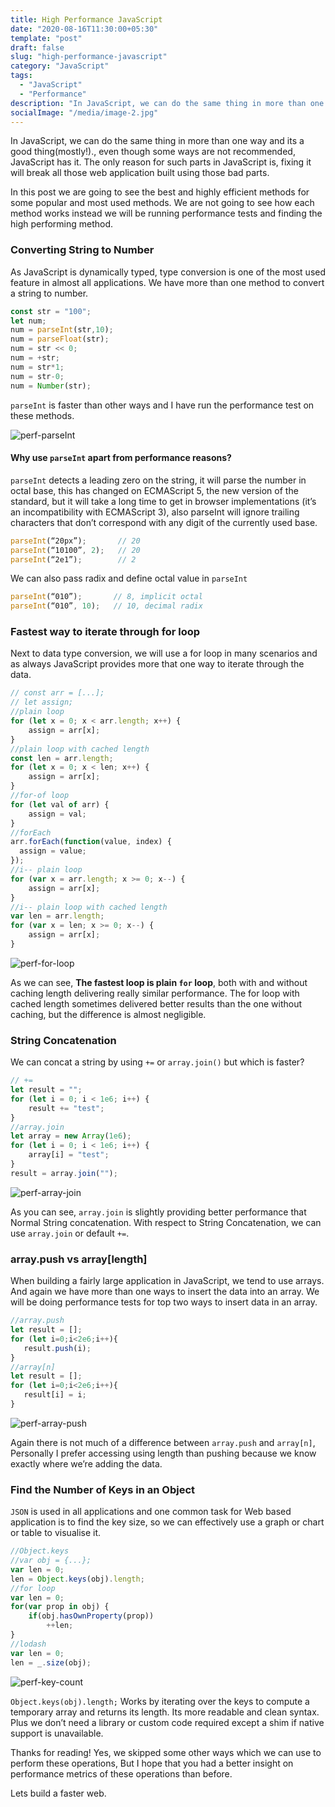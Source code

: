 ```yaml
---
title: High Performance JavaScript
date: "2020-08-16T11:30:00+05:30"
template: "post"
draft: false
slug: "high-performance-javascript"
category: "JavaScript"
tags:
  - "JavaScript"
  - "Performance"
description: "In JavaScript, we can do the same thing in more than one way and its a good thing(mostly!)., even though some ways are not recommended, JavaScript has it. The only reason for such parts in JavaScript is, fixing it will break all those web application built using those bad parts."
socialImage: "/media/image-2.jpg"
---
```

In JavaScript, we can do the same thing in more than one way and its a good thing(mostly!)., even though some ways are not recommended, JavaScript has it. The only reason for such parts in JavaScript is, fixing it will break all those web application built using those bad parts.


In this post we are going to see the best and highly efficient methods for some popular and most used methods. We are not going to see how each method works instead we will be running performance tests and finding the high performing method.


### Converting String to Number
As JavaScript is dynamically typed, type conversion is one of the most used feature in almost all applications. We have more than one method to convert a string to number.

```js
const str = "100";
let num;
num = parseInt(str,10);    
num = parseFloat(str);
num = str << 0;
num = +str;
num = str*1; 
num = str-0;
num = Number(str);
```

`parseInt` is faster than other ways and I have run the performance test on these methods.

![perf-parseInt](https://res.cloudinary.com/practice-cdn/image/upload/v1597994095/blog/2020/08/string-to-int.png)

#### Why use `parseInt` apart from performance reasons?

`parseInt` detects a leading zero on the string, it will parse the number in octal base, this has changed on ECMAScript 5, the new version of the standard, but it will take a long time to get in browser implementations (it’s an incompatibility with ECMAScript 3), also parseInt will ignore trailing characters that don’t correspond with any digit of the currently used base.

```js
parseInt(“20px”);       // 20
parseInt(“10100”, 2);   // 20
parseInt(“2e1”);        // 2
```

We can also pass radix and define octal value in `parseInt`
```js
parseInt(“010”);       // 8, implicit octal
parseInt(“010”, 10);   // 10, decimal radix
```

### Fastest way to iterate through for loop
Next to data type conversion, we will use a for loop in many scenarios and as always JavaScript provides more that one way to iterate through the data.

```js
// const arr = [...];
// let assign;
//plain loop
for (let x = 0; x < arr.length; x++) {
    assign = arr[x];
}
//plain loop with cached length
const len = arr.length;
for (let x = 0; x < len; x++) {
    assign = arr[x];
}
//for-of loop 
for (let val of arr) {
    assign = val;
}
//forEach
arr.forEach(function(value, index) {
  assign = value;
});
//i-- plain loop
for (var x = arr.length; x >= 0; x--) {
    assign = arr[x];
}
//i-- plain loop with cached length
var len = arr.length;
for (var x = len; x >= 0; x--) {
    assign = arr[x];
}
```

![perf-for-loop](https://res.cloudinary.com/practice-cdn/image/upload/v1597998264/blog/2020/08/perf-for-loop.png)

As we can see, **The fastest loop is plain `for` loop**, both with and without caching length delivering really similar performance. The for loop with cached length sometimes delivered better results than the one without caching, but the difference is almost negligible.

### String Concatenation 
We can concat a string by using `+=` or `array.join()` but which is faster?

```js
// +=
let result = "";
for (let i = 0; i < 1e6; i++) {
    result += "test";
}
//array.join
let array = new Array(1e6);
for (let i = 0; i < 1e6; i++) {
    array[i] = "test";
}
result = array.join("");
```

![perf-array-join](https://res.cloudinary.com/practice-cdn/image/upload/v1597998827/blog/2020/08/perf-array-join.png)

As you can see, `array.join` is slightly providing better performance that Normal String concatenation. With respect to String Concatenation, we can use `array.join` or default `+=`. 

### array.push vs array[length]
When building a fairly large application in JavaScript, we tend to use arrays. And again we have more than one ways to insert the data into an array. We will be doing performance tests for top two ways to insert data in an array.
```js
//array.push
let result = [];
for (let i=0;i<2e6;i++){
   result.push(i);
}
//array[n]
let result = [];
for (let i=0;i<2e6;i++){
   result[i] = i;
}
```

![perf-array-push](https://res.cloudinary.com/practice-cdn/image/upload/v1597999718/blog/2020/08/perf-array-push_rkch74.png)

Again there is not much of a difference between  `array.push` and `array[n]`, Personally I prefer accessing using length than pushing because we know exactly where we’re adding the data.

### Find the Number of Keys in an Object
`JSON` is used in all applications and one common task for Web based application is to find the key size, so we can effectively use a graph or chart or table to visualise it.
```js
//Object.keys
//var obj = {...};
var len = 0;
len = Object.keys(obj).length;
//for loop
var len = 0;
for(var prop in obj) {
    if(obj.hasOwnProperty(prop))
        ++len;
}
//lodash
var len = 0;
len = _.size(obj);
```

![perf-key-count](https://res.cloudinary.com/practice-cdn/image/upload/v1597995245/blog/2020/08/perf-key-size.png)

`Object.keys(obj).length;` Works by iterating over the keys to compute a temporary array and returns its length. Its more readable and clean syntax. Plus we don’t need a library or custom code required except a shim if native support is unavailable.

Thanks for reading! Yes, we skipped some other ways which we can use to perform these operations, But I hope that you had a better insight on performance metrics of these operations than before.

Lets build a faster web.

